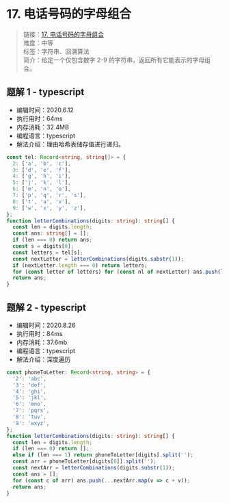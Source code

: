 # 17. 电话号码的字母组合

> 链接：[17. 电话号码的字母组合](https://leetcode-cn.com/problems/letter-combinations-of-a-phone-number/)  
> 难度：中等  
> 标签：字符串、回溯算法  
> 简介：给定一个仅包含数字 2-9 的字符串，返回所有它能表示的字母组合。

## 题解 1 - typescript

- 编辑时间：2020.6.12
- 执行用时：64ms
- 内存消耗：32.4MB
- 编程语言：typescript
- 解法介绍：理由哈希表储存值进行递归。

```typescript
const tel: Record<string, string[]> = {
  2: ['a', 'b', 'c'],
  3: ['d', 'e', 'f'],
  4: ['g', 'h', 'i'],
  5: ['j', 'k', 'l'],
  6: ['m', 'n', 'o'],
  7: ['p', 'q', 'r', 's'],
  8: ['t', 'u', 'v'],
  9: ['w', 'x', 'y', 'z'],
};
function letterCombinations(digits: string): string[] {
  const len = digits.length;
  const ans: string[] = [];
  if (len === 0) return ans;
  const s = digits[0];
  const letters = tel[s];
  const nextLetter = letterCombinations(digits.substr(1));
  if (nextLetter.length === 0) return letters;
  for (const letter of letters) for (const nl of nextLetter) ans.push(letter + nl);
  return ans;
}
```

## 题解 2 - typescript

- 编辑时间：2020.8.26
- 执行用时：84ms
- 内存消耗：37.6mb
- 编程语言：typescript
- 解法介绍：深度遍历

```typescript
const phoneToLetter: Record<string, string> = {
  '2': 'abc',
  '3': 'def',
  '4': 'ghi',
  '5': 'jkl',
  '6': 'mno',
  '7': 'pqrs',
  '8': 'tuv',
  '9': 'wxyz',
};
function letterCombinations(digits: string): string[] {
  const len = digits.length;
  if (len === 0) return [];
  else if (len === 1) return phoneToLetter[digits].split('');
  const arr = phoneToLetter[digits[0]].split('');
  const nextArr = letterCombinations(digits.substr(1));
  const ans = [];
  for (const c of arr) ans.push(...nextArr.map(v => c + v));
  return ans;
}
```
